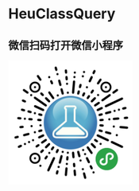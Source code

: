 # HeuClassQuery

## 微信扫码打开微信小程序

<img width="250" src="https://github.com/zjw1111/demo-for-acm/raw/master/gh_cdda24bca2ee_1280.jpg">